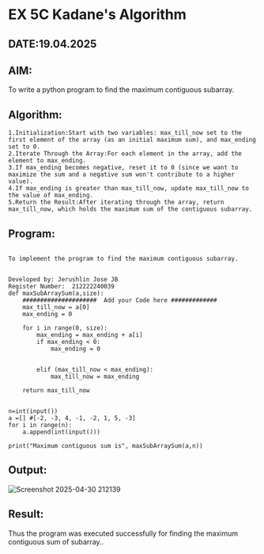 # EX 5C Kadane's Algorithm
## DATE:19.04.2025
## AIM:
To write a python program to find the maximum contiguous subarray.

## Algorithm:
```
1.Initialization:Start with two variables: max_till_now set to the first element of the array (as an initial maximum sum), and max_ending set to 0.
2.Iterate Through the Array:For each element in the array, add the element to max_ending.
3.If max_ending becomes negative, reset it to 0 (since we want to maximize the sum and a negative sum won't contribute to a higher value).
4.If max_ending is greater than max_till_now, update max_till_now to the value of max_ending.
5.Return the Result:After iterating through the array, return max_till_now, which holds the maximum sum of the contiguous subarray.
```

## Program:
```

To implement the program to find the maximum contiguous subarray.


Developed by: Jerushlin Jose JB
Register Number:  212222240039
def maxSubArraySum(a,size):
    #####################  Add your Code here #############
    max_till_now = a[0]
    max_ending = 0
    
    for i in range(0, size):
        max_ending = max_ending + a[i]
        if max_ending < 0:
            max_ending = 0
        
        
        elif (max_till_now < max_ending):
            max_till_now = max_ending
            
    return max_till_now
    
    
n=int(input())  
a =[] #[-2, -3, 4, -1, -2, 1, 5, -3]
for i in range(n):
    a.append(int(input()))
  
print("Maximum contiguous sum is", maxSubArraySum(a,n))

```

## Output:
![Screenshot 2025-04-30 212139](https://github.com/user-attachments/assets/45cf11fa-e479-4fa1-8408-1ddc358a0e62)

## Result:
Thus the program was executed successfully for finding the maximum contiguous sum of subarray..
